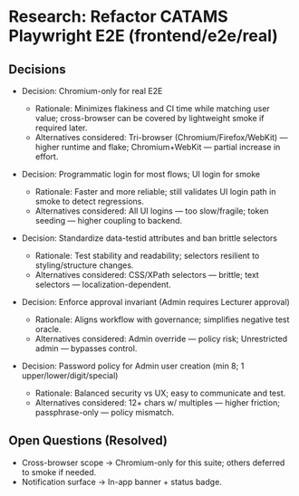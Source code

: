 # Research: Refactor CATAMS Playwright E2E (frontend/e2e/real)

## Decisions

- Decision: Chromium-only for real E2E
  - Rationale: Minimizes flakiness and CI time while matching user value; cross-browser can be covered by lightweight smoke if required later.
  - Alternatives considered: Tri-browser (Chromium/Firefox/WebKit) — higher runtime and flake; Chromium+WebKit — partial increase in effort.

- Decision: Programmatic login for most flows; UI login for smoke
  - Rationale: Faster and more reliable; still validates UI login path in smoke to detect regressions.
  - Alternatives considered: All UI logins — too slow/fragile; token seeding — higher coupling to backend.

- Decision: Standardize data-testid attributes and ban brittle selectors
  - Rationale: Test stability and readability; selectors resilient to styling/structure changes.
  - Alternatives considered: CSS/XPath selectors — brittle; text selectors — localization-dependent.

- Decision: Enforce approval invariant (Admin requires Lecturer approval)
  - Rationale: Aligns workflow with governance; simplifies negative test oracle.
  - Alternatives considered: Admin override — policy risk; Unrestricted admin — bypasses control.

- Decision: Password policy for Admin user creation (min 8; 1 upper/lower/digit/special)
  - Rationale: Balanced security vs UX; easy to communicate and test.
  - Alternatives considered: 12+ chars w/ multiples — higher friction; passphrase-only — policy mismatch.

## Open Questions (Resolved)

- Cross-browser scope → Chromium-only for this suite; others deferred to smoke if needed.
- Notification surface → In-app banner + status badge.


